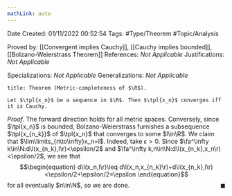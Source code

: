 ```yaml
---
mathLink: auto
---
```


<div class="topSpace"></div>

Date Created: 01/11/2022 00:52:54
Tags: #Type/Theorem #Topic/Analysis

Proved by: [[Convergent implies Cauchy]], [[Cauchy implies bounded]], [[Bolzano-Weierstrass Theorem]]
References: <i>Not Applicable</i>
Justifications: <i>Not Applicable</i>

Specializations: <i>Not Applicable</i>
Generalizations: <i>Not Applicable</i>

``` ad-Theorem
title: Theorem (Metric-completeness of $\R$).

Let $\tpl{x_n}$ be a sequence in $\R$. Then $\tpl{x_n}$ converges iff it is Cauchy.

```

<i>Proof.</i> The forward direction holds for all metric spaces. Conversely, since $\tpl{x_n}$ is bounded, Bolzano-Weierstrass furnishes a subsequence $\tpl{x_{n_k}}$ of $\tpl{x_n}$ that converges to some $l\in\R$. We claim that $\lim\limits_{n\to\infty}x_n=l$. Indeed, take $\epsilon>0$. Since $\fa^\infty k\in\N:d\l(x_{n_k},l\r)<\epsilon/2$ and $\fa^\infty k,n\in\N:d\l(x_{n_k},x_n\r)<\epsilon/2$, we see that
$$\begin{equation}
    d\l(x_n,l\r)\leq d\l(x_n,x_{n_k}\r)+d\l(x_{n_k},l\r)<\epsilon/2+\epsilon/2=\epsilon
\end{equation}$$
for all eventually $n\in\N$, so we are done.<span style="float:right;">$\blacksquare$</span>
